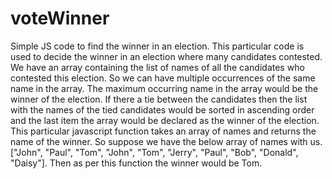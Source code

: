 # voteWinner
Simple JS code to find the winner in an election.
This particular code is used to decide the winner in an election where many candidates contested.
We have an array containing the list of names of all the candidates who contested this election.
So we can have multiple occurrences of the same name in the array. The maximum occurring name in the array would be the winner of the election. If there a tie between the candidates then the list with the names of the tied candidates would be sorted in ascending order and the last item the array would be declared as the winner of the election.
This particular javascript function takes an array of names and returns the name of the winner.
So suppose we have the below array of names with us.
["John", "Paul", "Tom", "John", "Tom", "Jerry", "Paul", "Bob", "Donald", "Daisy"].
Then as per this function the winner would be Tom.
